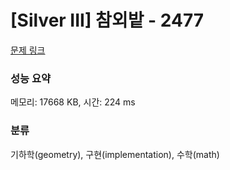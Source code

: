 # [Silver III] 참외밭 - 2477 

[문제 링크](https://www.acmicpc.net/problem/2477) 

### 성능 요약

메모리: 17668 KB, 시간: 224 ms

### 분류

기하학(geometry), 구현(implementation), 수학(math)

